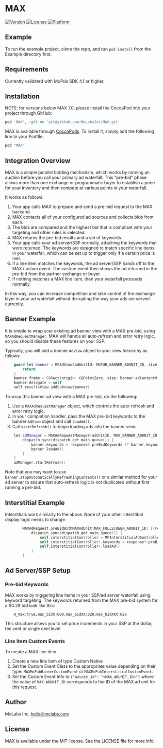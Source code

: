 # MAX

[![Version](https://img.shields.io/cocoapods/v/MAX.svg?style=flat)](http://cocoapods.org/pods/MAX)
[![License](https://img.shields.io/cocoapods/l/MAX.svg?style=flat)](http://cocoapods.org/pods/MAX)
[![Platform](https://img.shields.io/cocoapods/p/MAX.svg?style=flat)](http://cocoapods.org/pods/MAX)

## Example

To run the example project, clone the repo, and run `pod install` from the Example directory first.

## Requirements

Currently validated with MoPub SDK 4.1 or higher.

## Installation

NOTE: for versions below MAX 1.0, please install the CocoaPod into your project through GitHub:

```ruby
pod 'MAX', :git => 'git@github.com:MoLabsInc/MAX.git'
```

MAX is available through [CocoaPods](http://cocoapods.org). To install
it, simply add the following line to your Podfile:

```ruby
pod "MAX"
```

## Integration Overview

MAX is a simple parallel bidding mechanism, which works by running an auction before you call your
primary ad waterfall. This "pre-bid" phase allows more than one exchange or programmatic buyer to 
establish a price for your inventory and then compete at various points in your waterfall.

It works as follows:

1. Your app calls MAX to prepare and send a pre-bid request to the MAX backend.
2. MAX contacts all of your configured ad sources and collects bids from each.
3. The bids are compared and the highest bid that is compliant with your targeting and other
rules is selected.
4. MAX returns the pre-bid results and a set of keywords.
5. Your app calls your ad server/SSP normally, attaching the keywords that were returned. The keywords are designed to match specific line items in your waterfall, which can be set up to trigger only if a certain price is met.
6. If a line item matches the keywords, the ad server/SSP hands off to the MAX custom event. The custom event then shows the ad returned in the pre-bid from the partner exchange or buyer.
7. If nothing matches a MAX line item, then your waterfall proceeds normally.

In this way, you can increase competition and take control of the exchange layer in your ad waterfall without disrupting
the way your ads are served currently.

## Banner Example

It is simple to wrap your existing ad banner view with a MAX pre-bid, using `MAXAdRequestManager`. MAX will handle
all auto-refresh and error retry logic, so you should disable these features on your SSP.

Typically, you will add a banner `AdView` object to your view hierarchy as follows:

```swift
    guard let banner = MPAdView(adUnitId: MOPUB_BANNER_ADUNIT_ID, size: CGSizeMake(320, 50)) else {
        return
    }
    banner.frame = CGRect(origin: CGPointZero, size: banner.adContentViewSize())
    banner.delegate = self
    self.resultsView.addSubview(banner)
```

To wrap this banner ad view with a MAX pre-bid, do the following:

1. Use a `MAXAdRequestManager` object, which controls the auto-refresh and error retry logic. 
2. In your completion handler, pass the MAX pre-bid keywords to the banner `AdView` object and call `loadAd()`. 
3. Call `startRefresh()` to begin loading ads into the banner view.

```swift
    let adManager = MAXAdRequestManager(adUnitID: MAX_BANNER_ADUNIT_ID) {(response, error) in
        dispatch_sync(dispatch_get_main_queue()) {
            banner.keywords = response?.preBidKeywords ?? banner.keywords
            banner.loadAd()
        }
    }
    adManager.startRefresh()
```

Note that you may want to use `banner.stopAutomaticallyRefreshingContents()` or a similar method
for your ad server to ensure that auto-refresh logic is not duplicated without first running a pre-bid.


## Interstitial Example

Interstitials work similarly to the above. None of your other interstitial display logic needs to change.

```swift
        MAXAdRequest.preBidWithMAXAdUnit(MAX_FULLSCREEN_ADUNIT_ID) {(response, error) in
            dispatch_sync(dispatch_get_main_queue()) {
                self.interstitialController = MPInterstitialAdController(forAdUnitId: MOPUB_FULLSCREEN_ADUNIT_ID)
                self.interstitialController!.keywords = response?.preBidKeywords ?? self.interstitialController!.keywords
                self.interstitialController!.loadAd()
            }
        }
```

## Ad Server/SSP Setup

### Pre-bid Keywords 

MAX works by triggering line items in your SSP/ad server waterfall using keyword targeting. The keywords returned from
the MAX pre-bid system for a $0.26 bid look like this:

```
	m_max:true,max_bidX:000,max_bidXX:020,max_bidXXX:026
```

This structure allows you to set price increments in your SSP at the dollar, ten cent or single cent level. 

### Line Item Custom Events

To create a MAX line item:

1. Create a new line item of type Custom Native 
2. Set the Custom Event Class to the appropriate value depending on their type: `MAXMoPubBannerCustomEvent` or `MAXMoPubInterstitialCustomEvent`.
3. Set the Custom Event Info to `{"adunit_id": "<MAX_ADUNIT_ID>"}` where the value of `MAX_ADUNIT_ID` corresponds to the ID of the MAX ad unit for this request.

## Author

MoLabs Inc, hello@molabs.com

## License

MAX is available under the MIT license. See the LICENSE file for more info.
